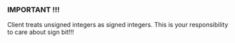 ### IMPORTANT !!!
Client treats unsigned integers as signed integers.
This is your responsibility to care about sign bit!!!
